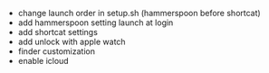 - change launch order in setup.sh (hammerspoon before shortcat)
- add hammerspoon setting launch at login
- add shortcat settings
- add unlock with apple watch
- finder customization
- enable icloud
